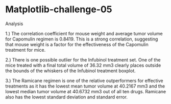 # Matplotlib-challenge-05

Analysis

1.) The correlation coefficient for mouse weight and average tumor volume for Capomulin regimen is 0.8419. This is a strong correlation, suggesting that mouse weight is a factor for the effectiveness of the Capomulin treatment for mice. 

2.) There is one possible outlier for the Infubinol treatment set. One of the mice treated with a final total volume of 36.32 mm3 clearly places outside the bounds of the whiskers of the Infubinol treatment boxplot.

3.) The Ramicane regimen is one of the relative outperformers for effective treatments as it has the lowest mean tumor volume at 40.2167 mm3 and the lowest median tumor volume at 40.6732 mm3 out of all ten drugs. Ramicane also has the lowest standard deviation and standard error.
